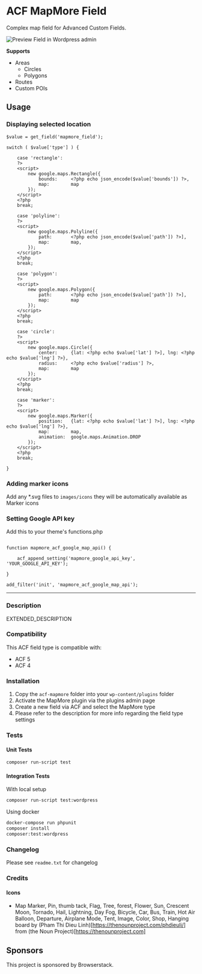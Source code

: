 # ACF MapMore Field

Complex map field for Advanced Custom Fields.

![Preview Field in Wordpress admin](https://raw.githubusercontent.com/sanatorium/acf-field-type-mapmore/master/screenshot.png)

**Supports**

- Areas
	- Circles
	- Polygons
- Routes
- Custom POIs

## Usage

### Displaying selected location


	$value = get_field('mapmore_field');

  	switch ( $value['type'] ) {

  		case 'rectangle':
  		?>
  		<script>
	      	new google.maps.Rectangle({
	      		bounds:     <?php echo json_encode($value['bounds']) ?>,
	      		map:        map
	      	});
		</script>
  		<?php
  		break;

      	case 'polyline':
		?>
		<script>
	      	new google.maps.Polyline({
	      		path:       <?php echo json_encode($value['path']) ?>],
	      		map:        map,
	      	});
      	</script>
      	<?php
      	break;

      	case 'polygon':
		?>
		<script>
	      	new google.maps.Polygon({
	      		path:       <?php echo json_encode($value['path']) ?>],
	      		map:        map
	      	});
      	</script>
      	<?php
      	break;

      	case 'circle':
		?>
		<script>
	      	new google.maps.Circle({
	      		center:     {lat: <?php echo $value['lat'] ?>], lng: <?php echo $value['lng'] ?>},
	      		radius:     <?php echo $value['radius'] ?>,
	      		map:        map
	      	});
      	</script>
      	<?php
      	break;

      	case 'marker':
		?>
		<script>
	      	new google.maps.Marker({
	      		position:   {lat: <?php echo $value['lat'] ?>], lng: <?php echo $value['lng'] ?>},
	      		map:        map,
	      		animation:  google.maps.Animation.DROP
	      	});
      	</script>
      	<?php
      	break;

  	}


### Adding marker icons

Add any *.svg files to ``images/icons`` they will be automatically available as Marker icons


### Setting Google API key

Add this to your theme's functions.php

```

function mapmore_acf_google_map_api() {

	acf_append_setting('mapmore_google_api_key', 'YOUR_GOOGLE_API_KEY');

}

add_filter('init', 'mapmore_acf_google_map_api');
```

-----------------------

### Description

EXTENDED_DESCRIPTION

### Compatibility

This ACF field type is compatible with:
* ACF 5
* ACF 4

### Installation

1. Copy the `acf-mapmore` folder into your `wp-content/plugins` folder
2. Activate the MapMore plugin via the plugins admin page
3. Create a new field via ACF and select the MapMore type
4. Please refer to the description for more info regarding the field type settings


### Tests

#### Unit Tests

```sh
composer run-script test
```

#### Integration Tests

With local setup

```sh
composer run-script test:wordpress
```

Using docker
```sh
docker-compose run phpunit
composer install
composer:test:wordpress
```



### Changelog
Please see `readme.txt` for changelog
### Credits

#### Icons

- Map Marker, Pin, thumb tack, Flag, Tree, forest, Flower, Sun, Crescent Moon, Tornado, Hail, Lightning, Day Fog, Bicycle, Car, Bus, Train, Hot Air Balloon, Departure, Airplane Mode, Tent, Image, Color, Shop, Hanging board by (Pham Thi Dieu Linh)[https://thenounproject.com/phdieuli/] from (the Noun Project)[https://thenounproject.com]


## Sponsors

This project is sponsored by Browserstack.


